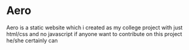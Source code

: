 # Aero
Aero is a static website which i created as my college project with just html/css and no javascript if anyone want to contribute on this project he/she certainly can
